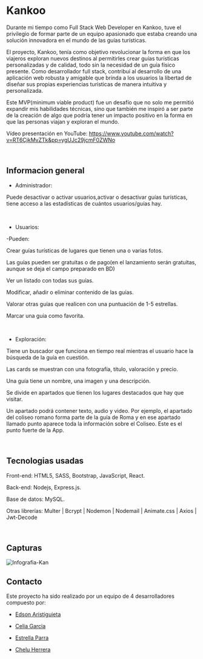 <h1>Kankoo</h1>

<p>Durante mi tiempo como Full Stack Web Developer en Kankoo, tuve el privilegio de formar parte de un equipo apasionado que estaba creando una solución innovadora en el mundo de las guías turísticas.

El proyecto, Kankoo, tenía como objetivo revolucionar la forma en que los viajeros exploran nuevos destinos al permitirles crear guías turísticas personalizadas y de calidad, todo sin la necesidad de un guía físico presente. Como desarrollador full stack, contribuí al desarrollo de una aplicación web robusta y amigable que brinda a los usuarios la libertad de diseñar sus propias experiencias turísticas de manera intuitiva y personalizada.

Este MVP(minimum viable product) fue un desafío que no solo me permitió expandir mis habilidades técnicas, sino que también me inspiró a ser parte de la creación de algo que podría tener un impacto positivo en la forma en que las personas viajan y exploran el mundo.</p>

Vídeo presentación en YouTube: https://www.youtube.com/watch?v=RT6CjkMvZTk&pp=ygUJc29jcmF0ZWNo

<br>

<h2>Informacion general </h2>

- Administrador:

Puede desactivar o activar usuarios,activar o desactivar guías turísticas, tiene acceso a las estadísticas de cuántos usuarios/guías hay.

<br>

- Usuarios:

-Pueden:
<p> Crear guías turísticas de lugares que tienen una o varias fotos. </p>
<p> Las guías pueden ser gratuitas o de pago(en el lanzamiento serán gratuitas, aunque se deja el campo preparado en BD)  </p>
<p> Ver un listado con todas sus guías.  </p>
<p> Modificar, añadir o eliminar contenido de las guías.  </p>
<p> Valorar otras guías que realicen con una puntuación de 1-5 estrellas.  </p>
<p> Marcar una guia como favorita.   </p>

<br>

- Exploración:

<p>Tiene un buscador que funciona en tiempo real mientras el usuario hace la búsqueda de la guía en cuestión. </p>
<p>Las cards se muestran con una fotografía, título, valoración y precio. </p>
<p>Una guía tiene un nombre, una imagen y una descripción. </p>
<p>Se divide en apartados que tienen los lugares destacados que hay que
visitar. </p>
<p>Un apartado podrá contener texto, audio y video. Por ejemplo, el apartado del coliseo romano forma parte de la guía de Roma y en ese apartado llamado punto aparece toda la información sobre el Coliseo. Este es el punto fuerte de la App. </p>

<br>

<h2>Tecnologias usadas </h2>

Front-end: HTML5, SASS, Bootstrap, JavaScript, React.

Back-end: Nodejs, Express.js.

Base de datos: MySQL.

Otras librerías: Multer | Bcrypt | Nodemon | Nodemail | Animate.css | Axios | Jwt-Decode

<br>

<h2>Capturas</h2>

![Infografia-Kan](https://github.com/EAristiguieta/Kankoo_Project/assets/147413490/4cc7b65a-d5a7-4ce0-a3a2-d4b27ff3137c)

<h2>Contacto</h2>
Este proyecto ha sido realizado por un equipo de 4 desarrolladores compuesto por:

- [Edson Aristiguieta ](https://github.com/EAristiguieta)

- [Celia Garcia](https://github.com/Celiagarcialopez)

- [Estrella Parra](https://github.com/EstrellaParra)

- [Chelu Herrera](https://github.com/chelu07)

